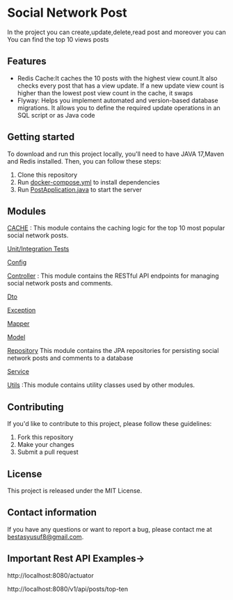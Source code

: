 
# Social Network Post

In the project you can create,update,delete,read post and moreover you can
You can find the top 10 views posts
## Features
 
- Redis Cache:It caches the 10 posts with the highest view count.It also checks every post that has a view update. If a new update view count is higher than the lowest post view count in the cache, it swaps
- Flyway:  Helps you implement automated and version-based database migrations. It allows you to define the required update operations in an SQL script or as Java code

## Getting started

To download and run this project locally, you'll need to have JAVA 17,Maven and Redis installed. 
Then, you can follow these steps:

1. Clone this repository
2. Run [docker-compose.yml](docker-compose.yml) to install dependencies
3. Run [PostApplication.java](src%2Fmain%2Fjava%2Fcom%2Fsocialnetwork%2Fpost%2FPostApplication.java) to start the server

## Modules
[CACHE](src%2Fmain%2Fjava%2Fcom%2Fsocialnetwork%2Fpost%2Fcache) : This module contains the caching logic for the top 10 most popular social network posts.

[Unit/Integration Tests](src%2Ftest)

[Config](src%2Fmain%2Fjava%2Fcom%2Fsocialnetwork%2Fpost%2Fconfig)

[Controller](src%2Fmain%2Fjava%2Fcom%2Fsocialnetwork%2Fpost%2Fcontroller) : This module contains the RESTful API endpoints for managing social network posts and comments.

[Dto](src%2Fmain%2Fjava%2Fcom%2Fsocialnetwork%2Fpost%2Fdto)

[Exception](src%2Fmain%2Fjava%2Fcom%2Fsocialnetwork%2Fpost%2Fexception)

[Mapper](src%2Fmain%2Fjava%2Fcom%2Fsocialnetwork%2Fpost%2Fmapper)

[Model](src%2Fmain%2Fjava%2Fcom%2Fsocialnetwork%2Fpost%2Fmodel)

[Repository](src%2Fmain%2Fjava%2Fcom%2Fsocialnetwork%2Fpost%2Frepository) This module contains the JPA repositories for persisting social network posts and comments to a database

[Service](src%2Fmain%2Fjava%2Fcom%2Fsocialnetwork%2Fpost%2Fservice)

[Utils](src%2Fmain%2Fjava%2Fcom%2Fsocialnetwork%2Fpost%2Futils) :This module contains utility classes used by other modules.

## Contributing

If you'd like to contribute to this project, please follow these guidelines:

1. Fork this repository
2. Make your changes
3. Submit a pull request

## License

This project is released under the MIT License.

## Contact information

If you have any questions or want to report a bug, please contact me at bestasyusuf8@gmail.com.


## Important Rest API Examples->

http://localhost:8080/actuator

http://localhost:8080/v1/api/posts/top-ten
